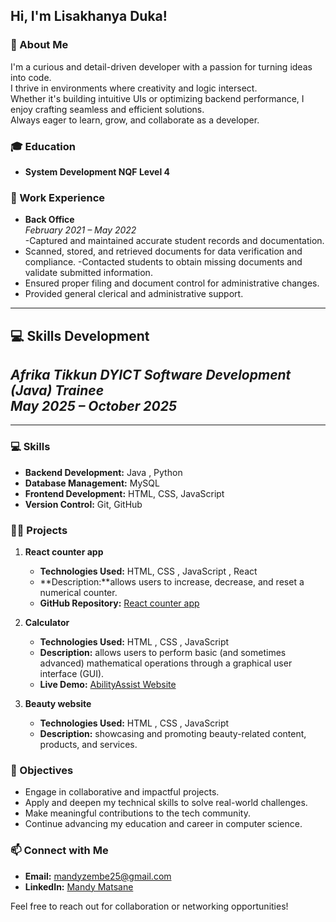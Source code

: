 
## Hi, I'm Lisakhanya Duka!

### 📝 About Me
I'm a curious and detail-driven developer with a passion for turning ideas into code.  
 I thrive in environments where creativity and logic intersect.  
Whether it's building intuitive UIs or optimizing backend performance, I enjoy crafting seamless and efficient solutions.  
Always eager to learn, grow, and collaborate as a developer.
### 🎓 Education
- **System Development NQF Level 4**  
  

### 💼 Work Experience
- **Back Office**  
  *February 2021 – May 2022*  
  -Captured and maintained accurate student records and documentation.
- Scanned, stored, and retrieved documents for data verification and
compliance.
-Contacted students to obtain missing documents and validate submitted
information.
- Ensured proper filing and document control for administrative changes.
- Provided general clerical and administrative support. 
  
  
---

## 💻 Skills Development  
  *Afrika Tikkun DYICT Software Development (Java) Trainee*  
  *May 2025 – October 2025*  
  -
---

### 💻 Skills 
- **Backend Development:** Java , Python 
- **Database Management:**  MySQL  
- **Frontend Development:** HTML, CSS, JavaScript
- **Version Control:** Git, GitHub

### 👨‍💻 Projects
1. **React counter app**  
   - **Technologies Used:** HTML, CSS , JavaScript , React 
   - **Description:**allows users to increase, decrease, and reset a numerical counter. 
   - **GitHub Repository:** [React counter app](https://github.com/09Jeanette/LifestyleDeliciousWebApp.git)  

2. **Calculator**  
   - **Technologies Used:** HTML , CSS , JavaScript 
   - **Description:**  allows users to perform basic (and sometimes advanced) mathematical operations through a graphical user interface (GUI). 
   - **Live Demo:** [AbilityAssist Website](https://ability-assist-347e4e772fc7.herokuapp.com/AbilityAssistWebApp/)

3. **Beauty website**  
   - **Technologies Used:** HTML , CSS , JavaScript  
   - **Description:** showcasing and promoting beauty-related content, products, and services. 
   
### 🌟 Objectives
- Engage in collaborative and impactful projects.  
- Apply and deepen my technical skills to solve real-world challenges.  
- Make meaningful contributions to the tech community.  
- Continue advancing my education and career in computer science.

### 📫 Connect with Me
- **Email:** [mandyzembe25@gmail.com](mailto:mandyzembe25@gmail.com)  
- **LinkedIn:** [Mandy Matsane](https://www.linkedin.com/in/mandy-matsane-8168a226a/)

Feel free to reach out for collaboration or networking opportunities!

